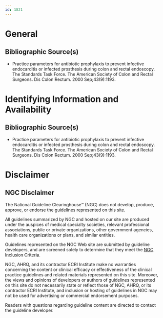 ```yaml
---
id: 1821
---
```


# General

## Bibliographic Source(s)

- Practice parameters for antibiotic prophylaxis to prevent infective endocarditis or infected prosthesis during colon and rectal endoscopy. The Standards Task Force. The American Society of Colon and Rectal Surgeons. Dis Colon Rectum. 2000 Sep;43(9):1193.

# Identifying Information and Availability

## Bibliographic Source(s)

- Practice parameters for antibiotic prophylaxis to prevent infective endocarditis or infected prosthesis during colon and rectal endoscopy. The Standards Task Force. The American Society of Colon and Rectal Surgeons. Dis Colon Rectum. 2000 Sep;43(9):1193.

# Disclaimer

## NGC Disclaimer

The National Guideline Clearinghouse™ (NGC) does not develop, produce, approve, or endorse the guidelines represented on this site.

All guidelines summarized by NGC and hosted on our site are produced under the auspices of medical specialty societies, relevant professional associations, public or private organizations, other government agencies, health care organizations or plans, and similar entities.

Guidelines represented on the NGC Web site are submitted by guideline developers, and are screened solely to determine that they meet the [NGC Inclusion Criteria](/help-and-about/summaries/inclusion-criteria).

NGC, AHRQ, and its contractor ECRI Institute make no warranties concerning the content or clinical efficacy or effectiveness of the clinical practice guidelines and related materials represented on this site. Moreover, the views and opinions of developers or authors of guidelines represented on this site do not necessarily state or reflect those of NGC, AHRQ, or its contractor ECRI Institute, and inclusion or hosting of guidelines in NGC may not be used for advertising or commercial endorsement purposes.

Readers with questions regarding guideline content are directed to contact the guideline developer.

